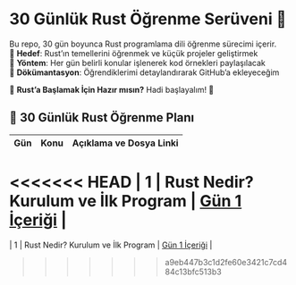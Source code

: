 # 30 Günlük Rust Öğrenme Serüveni 🚀  

Bu repo, 30 gün boyunca Rust programlama dili öğrenme sürecimi içerir.  
📌 **Hedef**: Rust’ın temellerini öğrenmek ve küçük projeler geliştirmek  
📌 **Yöntem**: Her gün belirli konular işlenerek kod örnekleri paylaşılacak  
📌 **Dökümantasyon**: Öğrendiklerimi detaylandırarak GitHub’a ekleyeceğim  

🦀 **Rust’a Başlamak İçin Hazır mısın?** Hadi başlayalım! 🚀  


## 📅 30 Günlük Rust Öğrenme Planı  

| Gün  | Konu                     | Açıklama ve Dosya Linki |
|------|--------------------------|-------------------------|
<<<<<<< HEAD
| 1    | Rust Nedir? Kurulum ve İlk Program       | [Gün 1 İçeriği](./Day1) |
=======
| 1    | Rust Nedir? Kurulum ve İlk Program       | [Gün 1 İçeriği](https://github.com/zeyneptass/30-Days-Of-Rust/blob/main/RustDay1.md) |
>>>>>>> a9eb447b3c1d2fe60e3421c7cd484c13bfc513b3




